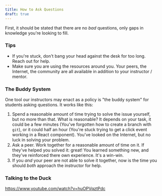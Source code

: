 ```yaml
---
title: How to Ask Questions
draft: true
---
```


First, it should be stated that there are no _bad_ questions, only gaps in knowledge you're looking to fill.

### Tips

- If you're stuck, don't bang your head against the desk for too long. Reach out for help.
- Make sure you are using the resources around you. Your peers, the Internet, the community are all available in addition to your instructor / mentor.

### The Buddy System

One tool our instructors may enact as a policy is "the buddy system" for students asking questions. It works like this:

1.  Spend a reasonable amount of time trying to solve the issue yourself, but no more than that. What is reasonable? It depends on your task, it could be a few minutes \(You've forgotten how to create a branch with `git`\), or it could half an hour \(You're stuck trying to get a click event working in a React component\). You've looked on the Internet, but no luck in solving your problem.
2.  Ask a peer. Work together for a reasonable amount of time on it. If they've helped you solved it: great! You learned something new, and they've reinforced there own experience. It's a win-win.
3.  If you _and_ your peer are not able to solve it together, now is the time you should _both_ approach the instructor for help.

### Talking to the Duck

https://www.youtube.com/watch?v=huOPVqztPdc
